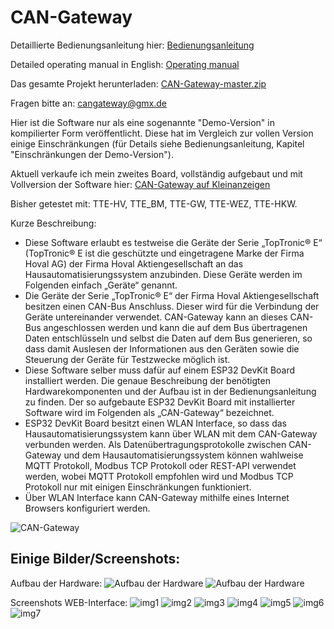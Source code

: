 # CAN-Gateway

Detaillierte Bedienungsanleitung hier: [Bedienungsanleitung](Bedienungsanleitung.pdf)

Detailed operating manual in English: [Operating manual](Operating_manual.pdf)

Das gesamte Projekt herunterladen: [CAN-Gateway-master.zip](https://github.com/wladwnt/CAN-Gateway/archive/master.zip)

Fragen bitte an: cangateway@gmx.de

Hier ist die Software nur als eine sogenannte "Demo-Version" in kompilierter Form veröffentlicht. Diese hat im Vergleich zur vollen Version einige Einschränkungen (für Details siehe Bedienungsanleitung, Kapitel "Einschränkungen der Demo-Version").

Aktuell verkaufe ich mein zweites Board, vollständig aufgebaut und mit Vollversion der Software hier: [CAN-Gateway auf Kleinanzeigen](https://www.ebay-kleinanzeigen.de/s-anzeige/can-gateway-hoval-toptronic-tte-geraete-in-smarthome-einbinden/1604063596-168-16390)

Bisher getestet mit: TTE-HV, TTE_BM, TTE-GW, TTE-WEZ, TTE-HKW.

Kurze Beschreibung:

- Diese Software erlaubt es testweise die Geräte der Serie „TopTronic® E“ (TopTronic® E ist die geschützte und eingetragene Marke der Firma Hoval AG) der Firma Hoval Aktiengesellschaft an das Hausautomatisierungssystem anzubinden. Diese Geräte werden im Folgenden einfach „Geräte“ genannt.
- Die Geräte der Serie „TopTronic® E“ der Firma Hoval Aktiengesellschaft besitzen einen CAN-Bus Anschluss. Dieser wird für die Verbindung der Geräte untereinander verwendet. CAN-Gateway kann an dieses CAN-Bus angeschlossen werden und kann die auf dem Bus übertragenen Daten entschlüsseln und selbst die Daten auf dem Bus generieren, so dass damit Auslesen der Informationen aus den Geräten sowie die Steuerung der Geräte für Testzwecke möglich ist.
- Diese Software selber muss dafür auf einem ESP32 DevKit Board installiert werden. Die genaue Beschreibung der benötigten Hardwarekomponenten und der Aufbau ist in der Bedienungsanleitung zu finden. Der so aufgebaute ESP32 DevKit Board mit installierter Software wird im Folgenden als „CAN-Gateway“ bezeichnet.
- ESP32 DevKit Board besitzt einen WLAN Interface, so dass das Hausautomatisierungssystem kann über WLAN mit dem CAN-Gateway verbunden werden. Als Datenübertragungsprotokolle zwischen CAN-Gateway und dem Hausautomatisierungssystem können wahlweise MQTT Protokoll, Modbus TCP Protokoll oder REST-API verwendet werden, wobei MQTT Protokoll empfohlen wird und Modbus TCP Protokoll nur mit einigen Einschränkungen funktioniert.
- Über WLAN Interface kann CAN-Gateway mithilfe eines Internet Browsers konfiguriert werden.

![CAN-Gateway](img/intro.jpeg)

## Einige Bilder/Screenshots:
Aufbau der Hardware:
![Aufbau der Hardware](img/aufbau.jpeg)
![Aufbau der Hardware](img/img_z1.jpg)

Screenshots WEB-Interface:
![img1](img/img1.JPG)
![img2](img/img2.JPG)
![img3](img/img3.JPG)
![img4](img/img4.JPG)
![img5](img/img5.JPG)
![img6](img/img6.JPG)
![img7](img/img7.JPG)
